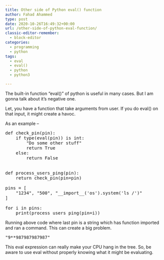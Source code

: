 ```yaml
---
title: Other side of Python eval() function
author: Fahad Ahammed
type: post
date: 2020-10-26T16:49:32+00:00
url: /other-side-of-python-eval-function/
classic-editor-remember:
  - block-editor
categories:
  - programming
  - python
tags:
  - eval
  - eval()
  - python
  - python3

---
```

The built-in function &#8220;eval()&#8221; of python is useful in many cases. But I am gonna talk about it&#8217;s negative one.

Let, you have a function that take arguments from user. If you do eval() on that input, it might create a havoc.

<!--more-->

As an example &#8211;

<pre class="EnlighterJSRAW" data-enlighter-language="python" data-enlighter-theme="" data-enlighter-highlight="" data-enlighter-linenumbers="" data-enlighter-lineoffset="" data-enlighter-title="" data-enlighter-group="">def check_pin(pin):
    if type(eval(pin)) is int:
        "Do some other stuff"
        return True
    else:
        return False


def process_users_ping(pin):
    return check_pin(pin=pin)

pins = [
    "1234", "500", "__import__('os').system('ls /')"
]

for i in pins:
    print(process_users_ping(pin=i))
</pre>

Running above code where last pin is a string which has function imported and ran a command. This can create a big problem.

<pre class="wp-block-preformatted">"9**987987987987"</pre>

This eval expression can really make your CPU hang in the tree. So, be aware to use eval without properly knowing what it might be evaluating.